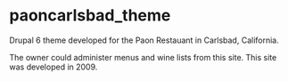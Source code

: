 # paoncarlsbad_theme
Drupal 6 theme developed for the Paon Restauant in Carlsbad, California.

The owner could administer menus and wine lists from this site. This site was developed in 2009.
